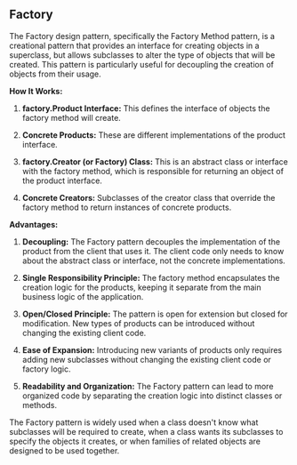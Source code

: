 ## Factory

The Factory design pattern, specifically the Factory Method pattern, is a creational pattern that provides an interface for creating objects in a superclass, but allows subclasses to alter the type of objects that will be created. This pattern is particularly useful for decoupling the creation of objects from their usage.

**How It Works:**

1. **factory.Product Interface:** This defines the interface of objects the factory method will create.

2. **Concrete Products:** These are different implementations of the product interface.

3. **factory.Creator (or Factory) Class:** This is an abstract class or interface with the factory method, which is responsible for returning an object of the product interface.

4. **Concrete Creators:** Subclasses of the creator class that override the factory method to return instances of concrete products.

**Advantages:**

1. **Decoupling:** The Factory pattern decouples the implementation of the product from the client that uses it. The client code only needs to know about the abstract class or interface, not the concrete implementations.

2. **Single Responsibility Principle:** The factory method encapsulates the creation logic for the products, keeping it separate from the main business logic of the application.

3. **Open/Closed Principle:** The pattern is open for extension but closed for modification. New types of products can be introduced without changing the existing client code.

4. **Ease of Expansion:** Introducing new variants of products only requires adding new subclasses without changing the existing client code or factory logic.

5. **Readability and Organization:** The Factory pattern can lead to more organized code by separating the creation logic into distinct classes or methods.

The Factory pattern is widely used when a class doesn't know what subclasses will be required to create, when a class wants its subclasses to specify the objects it creates, or when families of related objects are designed to be used together.